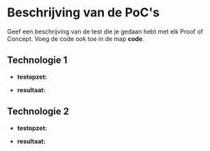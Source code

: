 Beschrijving van de PoC's
==========================

Geef een beschrijving van de test die je gedaan hebt met elk Proof of Concept. Voeg 
 de code ook toe in de map **code**.
 
Technologie 1
----------------
* **testopzet:**  


* **resultaat:**  


Technologie 2
----------------
* **testopzet:**  

* **resultaat:**
